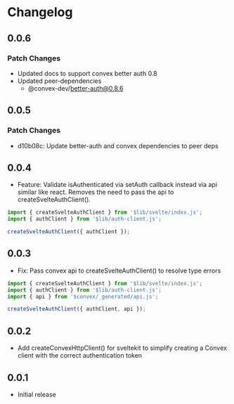 # Changelog

## 0.0.6

### Patch Changes

- Updated docs to support convex better auth 0.8
- Updated peer-dependencies
  - @convex-dev/better-auth@0.8.6

## 0.0.5

### Patch Changes

- d10b08c: Update better-auth and convex dependencies to peer deps

## 0.0.4

- Feature: Validate isAuthenticated via setAuth callback instead via api similar like react. Removes the need to pass the api to createSvelteAuthClient().

```ts
import { createSvelteAuthClient } from '$lib/svelte/index.js';
import { authClient } from '$lib/auth-client.js';

createSvelteAuthClient({ authClient });
```

## 0.0.3

- Fix: Pass convex api to createSvelteAuthClient() to resolve type errors

```ts
import { createSvelteAuthClient } from '$lib/svelte/index.js';
import { authClient } from '$lib/auth-client.js';
import { api } from '$convex/_generated/api.js';

createSvelteAuthClient({ authClient, api });
```

## 0.0.2

- Add createConvexHttpClient() for sveltekit to simplify creating a Convex client with the correct authentication token

## 0.0.1

- Initial release
